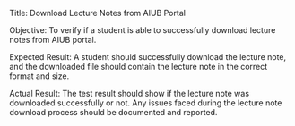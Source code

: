 Title: Download Lecture Notes from AIUB Portal

Objective: To verify if a student is able to successfully download lecture notes from AIUB portal.

Expected Result:
A student should successfully download the lecture note, and the downloaded file should contain the lecture note in the correct format and size.

Actual Result:
The test result should show if the lecture note was downloaded successfully or not. Any issues faced during the lecture note download process should be documented and reported.

